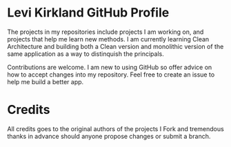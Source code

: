 # Levi Kirkland GitHub Profile


The projects in my repositories include projects I am working on, and projects that help me learn new methods. I am currently learning Clean Architecture and building both a Clean version and monolithic version of the same application as a way to distinquish the principals. 

Contributions are welcome. 
I am new to using GitHub so offer advice on how to accept changes into my repository. Feel free to create an issue to help me build a better app. 


# Credits
All credits goes to the original authors of the projects I Fork and tremendous thanks in advance should anyone propose changes or submit a branch.
